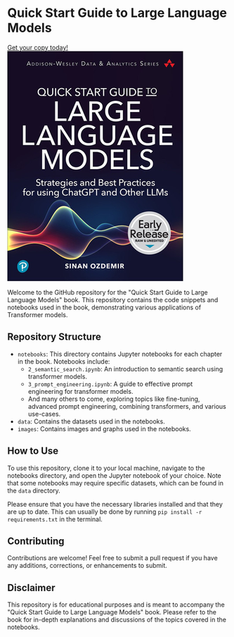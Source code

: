 # Quick Start Guide to Large Language Models

[Get your copy today!](https://learning.oreilly.com/library/view/quick-start-guide/9780138199425/)
![](images/qsllm.jpeg)

Welcome to the GitHub repository for the "Quick Start Guide to Large Language Models" book. This repository contains the code snippets and notebooks used in the book, demonstrating various applications of Transformer models.

## Repository Structure

* `notebooks`: This directory contains Jupyter notebooks for each chapter in the book. Notebooks include:
    * `2_semantic_search.ipynb`: An introduction to semantic search using transformer models.
    * `3_prompt_engineering.ipynb`: A guide to effective prompt engineering for transformer models.
    * And many others to come, exploring topics like fine-tuning, advanced prompt engineering, combining transformers, and various use-cases.
* `data`: Contains the datasets used in the notebooks.
* `images`: Contains images and graphs used in the notebooks.

## How to Use

To use this repository, clone it to your local machine, navigate to the notebooks directory, and open the Jupyter notebook of your choice. Note that some notebooks may require specific datasets, which can be found in the `data` directory.

Please ensure that you have the necessary libraries installed and that they are up to date. This can usually be done by running `pip install -r requirements.txt` in the terminal.

## Contributing

Contributions are welcome! Feel free to submit a pull request if you have any additions, corrections, or enhancements to submit.

## Disclaimer

This repository is for educational purposes and is meant to accompany the "Quick Start Guide to Large Language Models" book. Please refer to the book for in-depth explanations and discussions of the topics covered in the notebooks.
